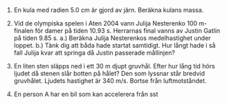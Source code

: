 1. En kula med radien $5.0$ cm är gjord av järn. Beräkna kulans massa.

2. Vid de olympiska spelen i Aten 2004 vann Julija Nesterenko $100$ m-finalen för damer på tiden $10.93$ s. Herrarnas final vanns av Justin Gatlin på tiden $9.85$ s.
a.) Beräkna Julija Nesterenkos medelhastighet under loppet.
b.) Tänk dig att båda hade startat samtidigt. Hur långt hade i så fall Julija kvar att springa då Justin passerade mållinjen?

5. En liten sten släpps ned i ett $30$ m djupt gruvhål. Efter hur lång tid hörs ljudet då stenen slår botten på hålet? Den som lyssnar står bredvid gruvhålet. Ljudets hastighet är $340$ m/s. Bortse från luftmotståndet.

7. En person A har en bil som kan accelerera från sst